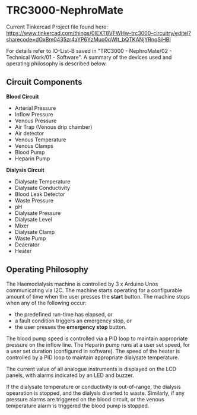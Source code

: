 # TRC3000-NephroMate
Current Tinkercad Project file found here: 
https://www.tinkercad.com/things/0IEXT8VFWHw-trc3000-circuitry/editel?sharecode=dOxBm0435zr4aYP6YzMup0qWIt_bQTKANjYRnqSiHBI

For details refer to IO-List-B saved in "TRC3000 - NephroMate/02 - Technical Work/01 - Software". A summary of the devices used and operating philosophy is described below.

## Circuit Components
**Blood Circuit**
* Arterial Pressure
* Inflow Pressure
* Venous Pressure
* Air Trap (Venous drip chamber)
* Air detector
* Venous Temperature
* Venous Clamps
* Blood Pump
* Heparin Pump

**Dialysis Circuit**
* Dialysate Temperature
* Dialysate Conductivity
* Blood Leak Detector
* Waste Pressure
* pH
* Dialysate Pressure
* Dialysate Level
* Mixer
* Dialysate Clamp
* Waste Pump
* Deaerator
* Heater

## Operating Philosophy
The Haemodialysis machine is controlled by 3 x Arduino Unos communicating via I2C. The machine starts operating for a configurable amount of time when the user presses the **start** button. The machine stops when any of the following occur:
* the predefined run-time has elapsed, or
* a fault condition triggers an emergency stop, or
* the user presses the **emergency stop** button.

The blood pump speed is controlled via a PID loop to maintain appropriate pressure on the inflow line. The Heparin pump runs at a user set speed, for a user set duration (configured in software). The speed of the heater is controlled by a PID loop to maintain appropriate dialysate temperature.

The current value of all analogue instruments is displayed on the LCD panels, with alarms indicated by an LED and buzzer.

If the dialysate temperature or conductivity is out-of-range, the dialysis opearation is stopped, and the dialysis diverted to waste. Similarly, if any pressure alarms are triggered on the blood circuit, or the venous temperature alarm is triggered the blood pump is stopped.
